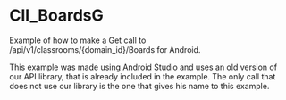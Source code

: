 ClI_BoardsG
=============

Example of how to make a Get call to /api/v1/classrooms/{domain_id}/Boards for Android.

This example was made using Android Studio and uses an old version of our API library, that is already included in the example. The only call that does not use our library is the one that gives his name to this example.



